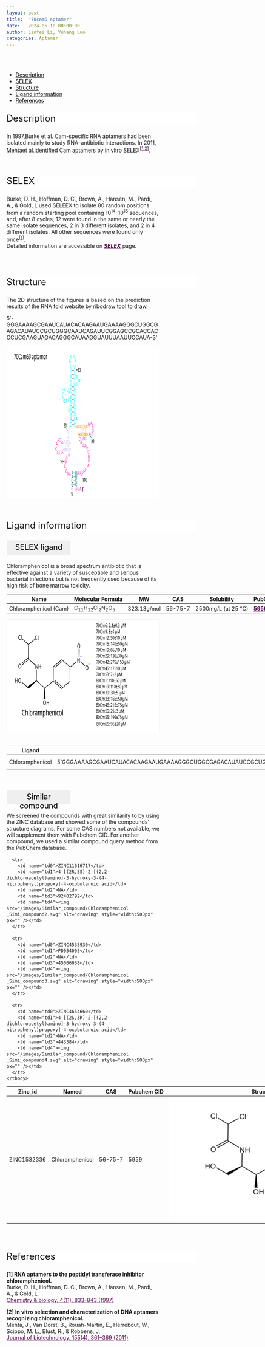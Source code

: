 ```yaml
---
layout: post
title:  "70cam6 aptamer"
date:   2024-05-10 00:00:00
author: Linfei Li, Yuhang Luo
categories: Aptamer
---
```

<html>
<head>
  <title>横向排列的点击按钮</title>
  <style>
    /* 按钮容器样式 */
    .button-container {
      display: flex;
      justify-content: left;
      align-items: center;
      height: 50px;
    }
    /* 按钮样式 */
    .button {
      display: block;
      padding: 10px;
      font-size:24px;
      margin-right: 10px;
      text-align: center;
      background-color: #ffffff;
      color: #520049;
      text-decoration: none;
      border: 1px solid #520049;
      border-radius: 5px;
    }
    /* 鼠标悬停样式 */
    .button:hover {
      background-color: #c9c5c5;
      cursor: pointer;
    }
  </style>
</head>
</html>

<html lang="zh-cn">
<head>
<meta charset="utf-8"> 
<style>
  .header_box {
    display: block;
    font-size: 24px;
    background-color: #ffffff;
    text-decoration: none;
    border-radius: 1px;
    width: 500px;
    border-width: 1px 1px 2px 1px;
    border-color: #ffffff #ffffff #ffffff #ffffff;
}
.blowheader_box{
    display: block;
      padding: 6px;
      font-size:20px;
      margin-right: 10px;
      text-align: center;
      background-color: #efefef;
      color: #000000;
      text-decoration: none;
      border: 1px solid #ffffff;
      border-radius: 1px;
      width:170px;
      height:40px;
  }
  .box_style{
    background: #ffffff;
  }
  blockquote {
  margin: 0 0 0px;
  }
</style>
</head>
<br>
<br>

<div class="side-nav">
<ul>
    <div class="side-nav-item"><li><a href="#description" style="color: #000000;">Description</a></li></div>
    <div class="side-nav-item"><li><a href="#SELEX" style="color: #000000;">SELEX</a></li></div>
    <div class="side-nav-item"><li><a href="#Structure" style="color: #000000;">Structure</a></li></div>
    <div class="side-nav-item"><li><a href="#ligand-recognition" style="color: #000000;">Ligand information</a></li></div>
    <div class="side-nav-item"><li><a href="#references" style="color: #000000;">References</a></li></div>
    </ul>
</div>



<font><p class="header_box" id="description">Description</p></font>
<font>In 1997,Burke et al.  Cam-specific RNA aptamers had been isolated mainly to study RNA–antibiotic interactions. In 2011, Mehtaet al.identified Cam aptamers by in vitro SELEX<sup>[<a href="#ref1" style="color:#520049">1</a></sup><sup>,<a href="#ref2" style="color:#520049">2</a></sup><sup>]</sup>.<br></font>
<br>
<br>


<p class="header_box" id="SELEX">SELEX</p>
<p>Burke, D. H., Hoffman, D. C., Brown, A., Hansen, M., Pardi, A., & Gold, L used SELEEX to isolate 80 random positions from a random starting pool containing 10<sup>14</sup>-10<sup>15</sup> sequences, and, after 8 cycles, 12 were found in the same or nearly the same isolate sequences, 2 in 3 different isolates, and 2 in 4 different isolates. All other sequences were found only once<sup>[<a href="#ref1" style="color:#520049">1</a>]</sup>.<br>
Detailed information are accessible on <a href="{{ site.url }}{{ site.baseurl }}/SELEX" target="_blank" style="color:#520049"><b><i>SELEX</i></b></a> page.</p>
<br>
<br>


<p class="header_box" id="Structure">Structure</p>
<font>The 2D structure of the figures is based on the prediction results of the RNA fold website by ribodraw tool to draw.<br></font>
<font><p>5'-GGGAAAAGCGAAUCAUACACAAGAAUGAAAAGGGCUGGCGAGACAUAUCCGCUGGGCAAUCAGAUUCGGAGCCGCACCACCCUCGAAGUAGACAGGGCAUAAGGUAUUUAAUUCCAUA-3'</p></font>
<img src="/images/2D/Chloramphenicol_aptamer_2D.svg" alt="drawing" style="width:800px;height:400px;display:block;margin:0 auto;border-radius:0;" class="img-responsive">
<div style="display: flex; justify-content: center;"></div>
<br>
<br>



<font ><p class="header_box" id="ligand-recognition">Ligand information</p></font>  

<p class="blowheader_box">SELEX ligand</p>
<font>Chloramphenicol is a broad spectrum antibiotic that is effective against a variety of susceptible and serious bacterial infections but is not frequently used because of its high risk of bone marrow toxicity.</font>
<br>
<table class="table table-bordered" style="table-layout:fixed;width:1000px;margin-left:auto;margin-right:auto;" >
  <thead>
      <tr>
        <th onclick="sortTable(0)">Name</th>
        <th onclick="sortTable(1)">Molecular Formula</th>
        <th onclick="sortTable(2)">MW</th>
        <th onclick="sortTable(3)">CAS</th>
        <th onclick="sortTable(4)">Solubility</th>
        <th onclick="sortTable(5)">PubChem</th>
        <th onclick="sortTable(6)">Drug ID</th>
      </tr>
  </thead>
    <tbody>
      <tr>
        <td name="td0">Chloramphenicol (Cam)</td>
        <td name="td1">C<sub>11</sub>H<sub>12</sub>Cl<sub>2</sub>N<sub>2</sub>O<sub>5</sub></td>
        <td name="td2">323.13g/mol</td>
        <td name="td3">56-75-7</td>
        <td name="td4">2500mg/L (at 25 °C)</td>
        <td name="td5"><a href="https://pubchem.ncbi.nlm.nih.gov/compound/5959" target="_blank" style="color:#520049"><b>5959</b></a></td>
        <td name="td6"><a href="https://go.drugbank.com/drugs/DB00446" target="_blank" style="color:#520049"><b>DB00446</b></a></td>
      </tr>
	  </tbody>
  </table>
<div style="display: flex; justify-content: center;"></div>
<img src="/images/SELEX_ligand/Chloramphenicol_aptamer_SELEX_ligand.svg" alt="drawing" style="width:1000px;height:300px;border:solid 1px #efefef;display:block;margin:0 auto;border-radius:0;" class="img-responsive">
<div style="display: flex; justify-content: center;"></div>
<br>
<table class="table table-bordered" style="table-layout:fixed;width:1000px;margin-left:auto;margin-right:auto;" >
  <thead>
      <tr>
        <th onclick="sortTable(1)">Ligand</th>
        <th onclick="sortTable(2)">Sequence</th>
        <th onclick="sortTable(3)">Affinity</th>
      </tr>
  </thead>
    <tbody>
      <tr>
        <td name="td1">Chloramphenicol</td>
        <td name="td2">5'GGGAAAAGCGAAUCAUACACAAGAAUGAAAAGGGCUGGCGAGACAUAUCCGCUGGGCAAUCAGAUUCGGAGCCGCACCACCCUCGAAGUAGACAGGGCAUAAGGUAUUUAAUUCCAUA3'</td>
        <td name="td3">2.1 ±  0.3 µM</td>
      </tr>
	  </tbody>
  </table>
<br>



<p class="blowheader_box">Similar compound</p>                    
<font><p>We screened the compounds with great similarity to  by using the ZINC database and showed some of the compounds' structure diagrams. For some CAS numbers not available, we will supplement them with Pubchem CID. For another compound, we used a similar compound query method from the PubChem database.</p></font>
<table class="table table-bordered" style="table-layout:fixed;width:1000px;margin-left:auto;margin-right:auto;">
      <thead>
      <tr>
        <th onclick="sortTable(0)">Zinc_id</th>
        <th onclick="sortTable(1)">Named</th>
        <th onclick="sortTable(2)">CAS</th>
        <th onclick="sortTable(3)">Pubchem CID</th>
        <th onclick="sortTable(4)">Structure</th>
      </tr>
      </thead>
    <tbody>
      <tr>
        <td name="td0">ZINC1532336</td>
        <td name="td1">Chloramphenicol</td>
        <td name="td2">56-75-7</td>
        <td name="td3">5959</td>
        <td name="td4"><img src="/images/Similar_compound/Chloramphenicol _Simi_compound1.svg" alt="drawing" style="width:500px"  px="" /></td>
      </tr>
            
      <tr>
        <td name="td0">ZINC11616717</td>
        <td name="td1">4-[(2R,3S)-2-[(2,2-dichloroacetyl)amino]-3-hydroxy-3-(4-nitrophenyl)propoxy]-4-oxobutanoic acid</td>
        <td name="td2">NA</td>
        <td name="td3">92402792</td>
        <td name="td4"><img src="/images/Similar_compound/Chloramphenicol _Simi_compound2.svg" alt="drawing" style="width:500px"  px="" /></td>
      </tr>
            
      <tr>
        <td name="td0">ZINC4535930</td>
        <td name="td1">PD054003</td>
        <td name="td2">NA</td>
        <td name="td3">45006058</td>
        <td name="td4"><img src="/images/Similar_compound/Chloramphenicol _Simi_compound3.svg" alt="drawing" style="width:500px"  px="" /></td>
      </tr>
            
      <tr>
        <td name="td0">ZINC4654660</td>
        <td name="td1">4-[(2S,3R)-2-[(2,2-dichloroacetyl)amino]-3-hydroxy-3-(4-nitrophenyl)propoxy]-4-oxobutanoic acid</td>
        <td name="td2">NA</td>
        <td name="td3">443384</td>
        <td name="td4"><img src="/images/Similar_compound/Chloramphenicol _Simi_compound4.svg" alt="drawing" style="width:500px"  px="" /></td>
      </tr>
    </tbody>
  </table>
<br>
<br>
                 
<p class="header_box" id="references">References</p>
                
<a id="ref1"></a><font><strong>[1]  RNA aptamers to the peptidyl transferase inhibitor chloramphenicol.</strong></font><br/>
Burke, D. H., Hoffman, D. C., Brown, A., Hansen, M., Pardi, A., & Gold, L.<br/>
<a href="https://pubmed.ncbi.nlm.nih.gov/9384530/" target="_blank" style="color:#520049">Chemistry & biology, 4(11), 833–843 (1997)</a>
<br/>

<a id="ref2"></a><font><strong>[2]  In vitro selection and characterization of DNA aptamers recognizing chloramphenicol.</strong></font><br/>
Mehta, J., Van Dorst, B., Rouah-Martin, E., Herrebout, W., Scippo, M. L., Blust, R., & Robbens, J.<br/>
<a href="https://pubmed.ncbi.nlm.nih.gov/21839787/" target="_blank" style="color:#520049">Journal of biotechnology, 155(4), 361–369 (2011)</a>
<br/>





<html lang="en">
    <head>
      <meta charset="utf-8" />
      <meta name="viewport" content="width=device-width, user-scalable=no, minimum-scale=1.0, maximum-scale=1.0">
      <meta http-equiv="X-UA-Compatible" content="IE=edge">
      <!-- Molstar CSS & JS -->
      <link rel="stylesheet" type="text/css" href="https://www.ebi.ac.uk/pdbe/pdb-component-library/css/pdbe-molstar-1.2.1.css">
      <script src="/js/mol/ro_pdbe-molstar-plugin-1.2.1.js"></script>
        <style>
          * {
              margin: 0;
              padding: 0;
              box-sizing: border-box;
          }
          .msp-plugin ::-webkit-scrollbar-thumb {
              background-color: #474748  !important;
          }
          .msp-plugin .msp-layout-standard {
              border: 1px solid #efefef;
          }
          .viewerSection1 {
            padding-top: 0px;
          }
          .controlsSection1 {
            width: 300px;
              display: flex;
              float:left;
              padding: 0px 0 0 0;
              height:25px;
            }
            .controlBox1 {
              border: 0px solid lightgray;
              padding: 0px;
              margin-bottom: 0px;
            }
          #myViewer1{
            float:left;
            width:500px;
            height: 500px;
            position:relative;
          }
        </style>
    </head>
    <script>
      var viewerInstance1 = new PDBeMolstarPlugin();
      var options1 = {
        customData:{
        url:'/pdbfiles/1RAW-3D.pdb',
        format: 'pdb'},
        expanded: false,
        hideControls: true,
        bgColor: {r:255, g:255, b:255},
        }
      var viewerContainer1 = document.getElementById('myViewer1');
      viewerInstance1.render(viewerContainer1, options1);
  window.addEventListener('load', function() {
    var colorSelectionButton1 = document.querySelector('.controlsSection1 button');
    colorSelectionButton1.click();
  });
    </script>
    </html>